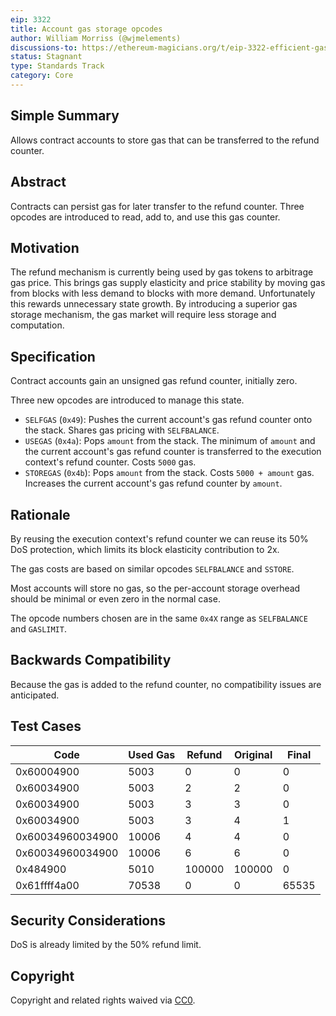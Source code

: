 ```yaml
---
eip: 3322
title: Account gas storage opcodes
author: William Morriss (@wjmelements)
discussions-to: https://ethereum-magicians.org/t/eip-3322-efficient-gas-storage/5470
status: Stagnant
type: Standards Track
category: Core
---
```


## Simple Summary
Allows contract accounts to store gas that can be transferred to the refund counter.

## Abstract
Contracts can persist gas for later transfer to the refund counter.
Three opcodes are introduced to read, add to, and use this gas counter.

## Motivation
The refund mechanism is currently being used by gas tokens to arbitrage gas price.
This brings gas supply elasticity and price stability by moving gas from blocks with less demand to blocks with more demand.
Unfortunately this rewards unnecessary state growth.
By introducing a superior gas storage mechanism, the gas market will require less storage and computation.

## Specification
Contract accounts gain an unsigned gas refund counter, initially zero.

Three new opcodes are introduced to manage this state.

* `SELFGAS` (`0x49`): Pushes the current account's gas refund counter onto the stack.
Shares gas pricing with `SELFBALANCE`.
* `USEGAS` (`0x4a`): Pops `amount` from the stack.
The minimum of `amount` and the current account's gas refund counter is transferred to the execution context's refund counter.
Costs `5000` gas.
* `STOREGAS` (`0x4b`): Pops `amount` from the stack.
Costs `5000 + amount` gas.
Increases the current account's gas refund counter by `amount`.

## Rationale
By reusing the execution context's refund counter we can reuse its 50% DoS protection, which limits its block elasticity contribution to 2x.

The gas costs are based on similar opcodes `SELFBALANCE` and `SSTORE`.

Most accounts will store no gas, so the per-account storage overhead should be minimal or even zero in the normal case.

The opcode numbers chosen are in the same `0x4X` range as `SELFBALANCE` and `GASLIMIT`.

## Backwards Compatibility
Because the gas is added to the refund counter, no compatibility issues are anticipated.

## Test Cases
| Code             | Used Gas | Refund | Original | Final |
|------------------|----------|--------|----------|-------|
| 0x60004900       |     5003 |      0 |        0 |     0 |
| 0x60034900       |     5003 |      2 |        2 |     0 |
| 0x60034900       |     5003 |      3 |        3 |     0 |
| 0x60034900       |     5003 |      3 |        4 |     1 |
| 0x60034960034900 |    10006 |      4 |        4 |     0 |
| 0x60034960034900 |    10006 |      6 |        6 |     0 |
| 0x484900         |     5010 | 100000 |   100000 |     0 |
| 0x61ffff4a00     |    70538 |      0 |        0 | 65535 |


## Security Considerations
DoS is already limited by the 50% refund limit.

## Copyright
Copyright and related rights waived via [CC0](../LICENSE.md).
